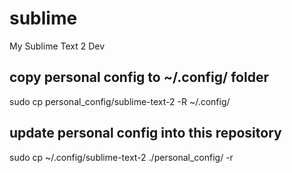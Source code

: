 sublime
=======

My Sublime Text 2 Dev

## copy personal config to ~/.config/ folder
sudo cp personal_config/sublime-text-2 -R ~/.config/

## update personal config into this repository
sudo cp ~/.config/sublime-text-2 ./personal_config/ -r
